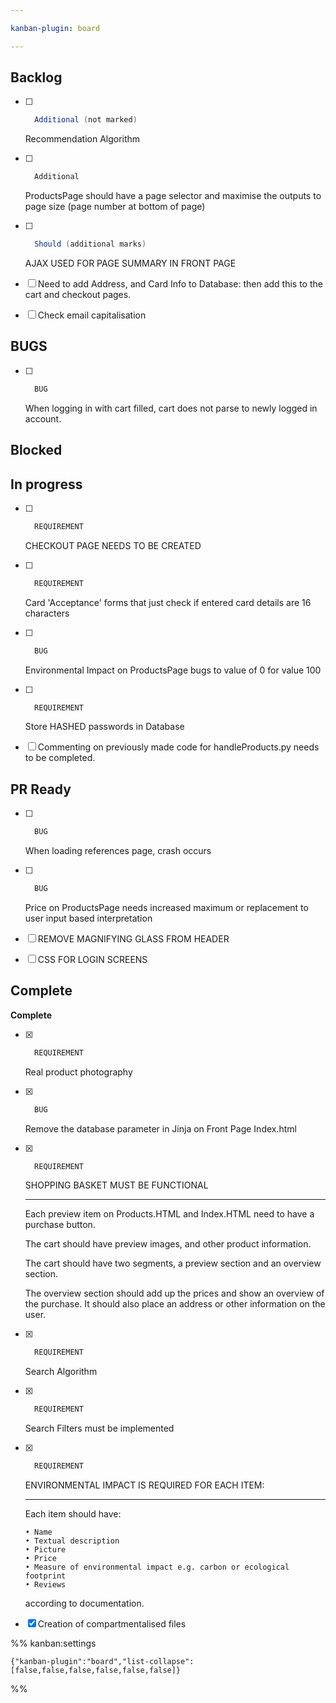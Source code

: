 ```yaml
---

kanban-plugin: board

---
```


## Backlog

- [ ] ```java
	Additional (not marked)
	```
	Recommendation Algorithm
- [ ] ```java
	Additional
	```
	ProductsPage should have a page selector and maximise the outputs to page size (page number at bottom of page)
- [ ] ```java
	Should (additional marks)
	```
	AJAX USED FOR PAGE SUMMARY IN FRONT PAGE
- [ ] Need to add Address, and Card Info to Database: then add this to the cart and checkout pages.
- [ ] Check email capitalisation


## BUGS

- [ ] ```java
	BUG
	```
	When logging in with cart filled, cart does not parse to newly logged in account.


## Blocked



## In progress

- [ ] ```java
	REQUIREMENT
	```
	CHECKOUT PAGE NEEDS TO BE CREATED
- [ ] ```java
	REQUIREMENT
	```
	Card 'Acceptance' forms that just check if entered card details are 16 characters
- [ ] ```java
	BUG
	```
	Environmental Impact on ProductsPage bugs to value of 0 for value 100
- [ ] ```java
	REQUIREMENT
	```
	Store HASHED passwords in Database
- [ ] Commenting on previously made code for handleProducts.py needs to be completed.


## PR Ready

- [ ] ```java
	BUG
	```
	When loading references page, crash occurs
- [ ] ```java
	BUG
	```
	Price on ProductsPage needs increased maximum or replacement to user input based interpretation
- [ ] REMOVE MAGNIFYING GLASS FROM HEADER
- [ ] CSS FOR LOGIN SCREENS


## Complete

**Complete**
- [x] ```java
	REQUIREMENT
	```
	Real product photography
- [x] ```java
	BUG
	```
	Remove the database parameter in Jinja on Front Page Index.html
- [x] ```java
	REQUIREMENT
	```
	SHOPPING BASKET MUST BE FUNCTIONAL
	
	----
	
	Each preview item on Products.HTML and Index.HTML need to have a purchase button. 
	
	The cart should have preview images, and other product information.
	
	The cart should have two segments, a preview section and an overview section.
	
	The overview section should add up the prices and show an overview of the purchase. It should also place an address or other information on the user.
- [x] ```java
	REQUIREMENT
	```
	Search Algorithm
- [x] ```java
	REQUIREMENT
	```
	Search Filters must be implemented
- [x] ```java
	REQUIREMENT
	```
	ENVIRONMENTAL IMPACT IS REQUIRED FOR EACH ITEM:
	
	----
	
	Each item should have:
	```
	• Name 
	• Textual description 
	• Picture 
	• Price
	• Measure of environmental impact e.g. carbon or ecological footprint
	• Reviews
	```
	according to documentation.
- [x] Creation of compartmentalised files




%% kanban:settings
```
{"kanban-plugin":"board","list-collapse":[false,false,false,false,false,false]}
```
%%